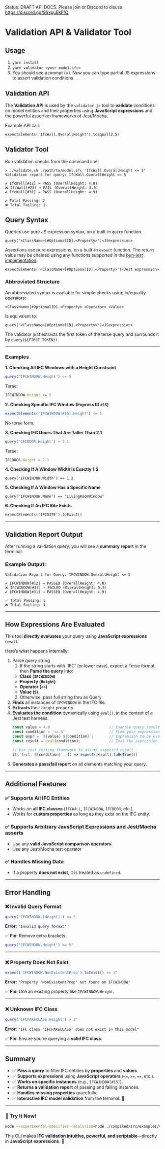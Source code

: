 Status: DRAFT API DOCS.  Please join or Discord to disuss https://discord.gg/9SxguBkFfQ


# Validation API & Validator Tool

## Usage

1. ```yarn install```
2. ```yarn validator <your model.ifc>```
3. You should see a prompt (>). Now you can type partial JS expressions to assert validation conditions.


## Validation API

The **Validation API** is used by the `validator.js` tool to **validate**
conditions on model entities and their properties using **JavaScript
expressions** and the powerful assertion frameworks of Jest/Mocha.

Example API call:

```
expectElements('IfcWall.OverallHeight').toEqual(2.5)
```


## Validator Tool

Run validation checks from the command line:

```
> ./validate.sh ./path/to/model.ifc 'IfcWall.OverallHeight <= 5'
Validation report for query: IfcWall.OverallHeight <= 5

✔️ IfcWall[#12] → PASS (OverallHeight: 4.8)
❌ IfcWall[#23] → FAIL (OverallHeight: 5.5)
✔️ IfcWall[#31] → PASS (OverallHeight: 4.9)

✔️ Total Passing: 2
❌ Total Failing: 1
```

## Query Syntax

Queries use pure JS expression syntax, on a built-in `query` function.
```text
query('<ClassName>[#OptionalID].<Property>')<JSexpression>
```

Assertions use pure expressions, on a built-in `expect` function.  The return value may be chained using any functions supported in the [bun-jest implementation](https://github.com/oven-sh/bun/issues/1825)
```text
expectElements('<ClassName>[#OptionalID].<Property>')<Jest expression>
```


### **Abbreviated Structure**

An abbreviated syntax is available for simple checks using in/equality operators:

```text
<ClassName>[#OptionalID].<Property> <Operator> <Value>
```

Is equivalent to:
```text
query('<ClassName>[#OptionalID].<Property>')<JSexpression>
```

The validator just extracts the first token of the terse query and surrounds it by `query(${FIRST_TOKEN})`

---

### **Examples**

**1. Checking All IFC Windows with a Height Constraint**

```js
query('IFCWINDOW.Height') <= 5
```

Terse:
```js
IFCWINDOW.Height <= 5
```


**2. Checking Specific IFC Window (Express ID `#15`)**

```js
expectElements('IFCWINDOW[#15].Height') <= 5
```
No terse form.

**3. Checking IFC Doors That Are Taller Than 2.1**

```js
query('IFCDOOR.Height') > 2.1
```
Terse:
```js
IFCDOOR.Height > 2.1
```

**4. Checking If A Window Width Is Exactly 1.2**

```query('IFCWINDOW.Width') == 1.2```


**5. Checking If A Window Has a Specific Name**

```query('IFCWINDOW.Name') == "LivingRoomWindow"```


**6. Checking If An IFC Site Exists**

```expectElements('IFCSITE').toExist()```

---

## Validation Report Output

After running a validation query, you will see a **summary report** in the terminal:

### **Example Output:**
```text
Validation Report for Query: IFCWINDOW.OverallHeight <= 5

✔️ IFCWINDOW[#12] → PASSED (OverallHeight: 4.8)
❌ IFCWINDOW[#23] → FAILED (OverallHeight: 5.5)
✔️ IFCWINDOW[#31] → PASSED (OverallHeight: 4.9)

✅ Total Passing: 2
❌ Total Failing: 1
```

---

## How Expressions Are Evaluated

This tool **directly evaluates** your query using **JavaScript expressions** (`eval`).  

Here’s what happens internally:

1. Parse query string
   1. If the string starts with 'IFC' (or lower case), expect a Terse format, then **Parse the query** into:
     - **Class (`IFCWINDOW`)**
     - **Property (`Height`)**
     - **Operator (`<=`)**
     - **Value (`5`)**
   2. Otherwise, pass full string thru as Query
3. **Finds** all instances of `IFCWINDOW` in the IFC file.  
4. **Extracts** their `Height` property.  
5. **Evaluates the condition** dynamically using `eval()`, in the context of a Jest test harness:
   ```js
   const value = 4.8                           // Example query result for one entity
   const condition = '<= 5'                    // From your expression
   const expr = `${value} ${condition}`;       // Expression to be evaluated
   const result = eval(condition);             // Eval the expression

   // Use jest testing framework to assert expected result
   it(`test: ${condition}`, () => expect(result).toBeTrue())
   ```
6. **Generates a pass/fail report** on all elements matching your query.

---

## Additional Features

### ✅ **Supports All IFC Entities**
- Works on **all IFC classes** (`IFCWALL`, `IFCWINDOW`, `IFCDOOR`, etc.).
- Works for **custom properties** as long as they exist on the IFC entity.

### ✅ **Supports Arbitrary JavsScript Expressions and Jest/Mocha asserts**
- Use any **valid JavaScript comparison operators**.
- Use any Jest/Mocha test operator

### ✅ **Handles Missing Data**
- If a property **does not exist**, it is treated as `undefined`.

---

## Error Handling

### ❌ **Invalid Query Format**
```js
query('IFCWINDOW.[Height]') <= 5
```
**Error:** `"Invalid query format"`

✅ **Fix:** Remove extra brackets:  
```js
query('IFCWINDOW.Height') <= 5"
```

---

### ❌ **Property Does Not Exist**
```js
expect('IFCWINDOW.NonExistentProp').toExist() == 1"
```
**Error:** `"Property 'NonExistentProp' not found on IFCWINDOW"`

✅ **Fix:** Use an existing property like `IFCWINDOW.Height`.

---

### ❌ **Unknown IFC Class**
```js
query('IFCFAKECLASS.Height') > 3"
```
**Error:** `"IFC class 'IFCFAKECLASS' does not exist in this model"`

✅ **Fix:** Ensure you're querying a **valid IFC class**.

---

## Summary

- ✅ **Pass a query** to filter IFC entities by **properties** and **values**.
- ✅ **Supports expressions** using **JavaScript operators** (`<=`, `>=`, `==`, etc.).
- ✅ **Works on specific instances** (e.g., `IFCWINDOW[#15]`).
- ✅ **Returns a validation report** of passing and failing instances.
- ✅ **Handles missing properties** gracefully.
- ✅ **Interactive IFC model validation** from the terminal. 🚀

---

### 🎯 **Try It Now!**
```bash
node --experimental-specifier-resolution=node ./compiled/src/examples/validator.js myModel.ifc "query(IFCDOOR.Height) >= 2.1"
```

This CLI makes **IFC validation intuitive, powerful, and scriptable**—directly in **JavaScript expressions**. 🚀
